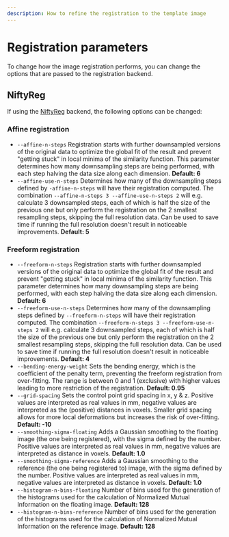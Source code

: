 ```yaml
---
description: How to refine the registration to the template image
---
```


# Registration parameters

To change how the image registration performs, you can change the options that are passed to the registration backend.

## NiftyReg

If using the [NiftyReg](http://cmictig.cs.ucl.ac.uk/wiki/index.php/NiftyReg) backend, the following options can be changed:

### **Affine registration**

* `--affine-n-steps` Registration starts with further downsampled versions of the original data to optimize the global fit of the result and prevent "getting stuck" in local minima of the similarity function. This parameter determines how many downsampling steps are being performed, with each step halving the data size along each dimension. **Default: 6**
* `--affine-use-n-steps` Determines how many of the downsampling steps defined by `-affine-n-steps` will have their registration computed. The combination `--affine-n-steps 3 --affine-use-n-steps 2` will e.g. calculate 3 downsampled steps, each of which is half the size of the previous one but only perform the registration on the 2 smallest resampling steps, skipping the full resolution data.  Can be used to save time if running the full resolution doesn't result in noticeable improvements. **Default: 5**

### **Freeform registration**

* `--freeform-n-steps` Registration starts with further downsampled versions of the original data to optimize the global fit of the result and prevent "getting stuck" in local minima of the similarity function. This parameter determines how many downsampling steps are being performed, with each step halving the data size along each dimension. **Default: 6**
* `--freeform-use-n-steps` Determines how many of the downsampling steps defined by `--freeform-n-steps` will have their registration computed. The combination `--freeform-n-steps 3 --freeform-use-n-steps 2` will e.g. calculate 3 downsampled steps, each of which is half the size of the previous one but only perform the registration on the 2 smallest resampling steps, skipping the full resolution data. Can be used to save time if running the full resolution doesn't result in noticeable improvements. **Default: 4**
* `--bending-energy-weight` Sets the bending energy, which is the coefficient of the penalty term, preventing the freeform registration from over-fitting. The range is between 0 and 1 \(exclusive\) with higher values leading to more restriction of the registration. **Default: 0.95**
* `--grid-spacing` Sets the control point grid spacing in x, y & z. Positive values are interpreted as real values in mm, negative values are interpreted as the \(positive\) distances in voxels. Smaller grid spacing allows for more local deformations but increases the risk of over-fitting. **Default: -10**
* `--smoothing-sigma-floating` Adds a Gaussian smoothing to the floating image \(the one being registered\), with the sigma defined by the number. Positive values are interpreted as real values in mm, negative values are interpreted as distance in voxels. **Default: 1.0**
* `--smoothing-sigma-reference` Adds a Gaussian smoothing to the reference \(the one being registered to\) image, with the sigma defined by the number. Positive values are interpreted as real values in mm, negative values are interpreted as distance in voxels. **Default: 1.0**
* `--histogram-n-bins-floating` Number of bins used for the generation of the histograms used for the calculation of Normalized Mutual Information on the floating image. **Default: 128**
* `--histogram-n-bins-reference` Number of bins used for the generation of the histograms used for the calculation of Normalized Mutual Information on the reference image. **Default: 128**

